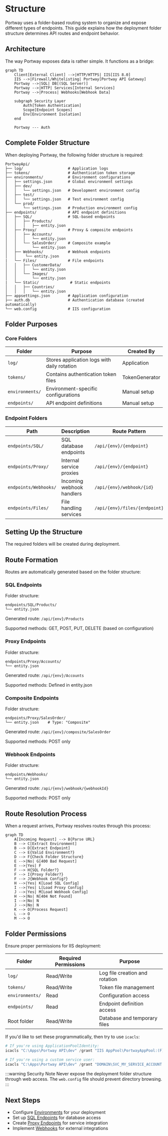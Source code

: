 # Structure

Portway uses a folder-based routing system to organize and expose different types of endpoints. This guide explains how the deployment folder structure determines API routes and endpoint behavior.

## Architecture

The way Portway exposes data is rather simple. It functions as a bridge:

```mermaid
graph TD
    Client[External Client] -->|HTTP/HTTPS| IIS[IIS 8.0]
    IIS -->|Firewall/Whitelisting| Portway[Portway API Gateway]
    Portway -->|SQL| DB[(SQL Server)]
    Portway -->|HTTP| Services[Internal Services]
    Portway -->|Process| Webhooks[Webhook Data]
    
    subgraph Security Layer
        Auth[Token Authentication]
        Scope[Endpoint Scopes]
        Env[Environment Isolation]
    end
    
    Portway --- Auth
```

## Complete Folder Structure

When deploying Portway, the following folder structure is required:

```
PortwayApi/
├── log/                    # Application logs
├── tokens/                 # Authentication token storage
├── environments/           # Environment configurations
│   ├── settings.json       # Global environment settings
│   ├── dev/
│   │   └── settings.json   # Development environment config
│   ├── test/
│   │   └── settings.json   # Test environment config
│   └── prod/
│       └── settings.json   # Production environment config
├── endpoints/              # API endpoint definitions
│   ├── SQL/                # SQL-based endpoints
│   │   ├── Products/
│   │   │   ├── entity.json
│   ├── Proxy/              # Proxy & composite endpoints
│   │   ├── Accounts/
│   │   │   └── entity.json
│   │   └── SalesOrder/     # Composite example
│   │       └── entity.json 
│   ├── Webhooks/           # Webhook endpoints
│   │    └── entity.json
|   └── Files/              # File endpoints
│   │   ├── CustomerData/
│   │   │   └── entity.json
│   │   └── Images/
│   │       └── entity.json 
|   └── Static/              # Static endpoints
│   │   ├── Countries/
│   │   │   └── entity.json
├── appsettings.json        # Application configuration
├── auth.db                 # Authentication database (created automatically)
└── web.config              # IIS configuration
```

## Folder Purposes

### Core Folders

| Folder | Purpose | Created By |
|--------|---------|------------|
| `log/` | Stores application logs with daily rotation | Application |
| `tokens/` | Contains authentication token files | TokenGenerator |
| `environments/` | Environment-specific configurations | Manual setup |
| `endpoints/` | API endpoint definitions | Manual setup |

### Endpoint Folders

| Path | Description | Route Pattern |
|------|-------------|---------------|
| `endpoints/SQL/` | SQL database endpoints | `/api/{env}/{endpoint}` |
| `endpoints/Proxy/` | Internal service proxies | `/api/{env}/{endpoint}` |
| `endpoints/Webhooks/` | Incoming webhook handlers | `/api/{env}/webhook/{id}` |
| `endpoints/Files/` | File handling services | `/api/{env}/files/{endpoint}` |


## Setting Up the Structure

The required folders will be created during deployment.

## Route Formation

Routes are automatically generated based on the folder structure:

### SQL Endpoints

Folder structure:
```
endpoints/SQL/Products/
└── entity.json
```

Generated route: `/api/{env}/Products`

Supported methods: GET, POST, PUT, DELETE (based on configuration)

### Proxy Endpoints

Folder structure:
```
endpoints/Proxy/Accounts/
└── entity.json
```

Generated route: `/api/{env}/Accounts`

Supported methods: Defined in entity.json

### Composite Endpoints

Folder structure:
```
endpoints/Proxy/SalesOrder/
└── entity.json    # Type: "Composite"
```

Generated route: `/api/{env}/composite/SalesOrder`

Supported methods: POST only

### Webhook Endpoints

Folder structure:
```
endpoints/Webhooks/
└── entity.json
```

Generated route: `/api/{env}/webhook/{webhookId}`

Supported methods: POST only

## Route Resolution Process

When a request arrives, Portway resolves routes through this process:

```mermaid
graph TD
    A[Incoming Request] --> B{Parse URL}
    B --> C[Extract Environment]
    B --> D[Extract Endpoint]
    C --> E{Valid Environment?}
    D --> F{Check Folder Structure}
    E -->|No| G[400 Bad Request]
    E -->|Yes| F
    F --> H{SQL Folder?}
    F --> I{Proxy Folder?}
    F --> J{Webhook Config?}
    H -->|Yes| K[Load SQL Config]
    I -->|Yes| L[Load Proxy Config]
    J -->|Yes| M[Load Webhook Config]
    H -->|No| N[404 Not Found]
    I -->|No| N
    J -->|No| N
    K --> O[Process Request]
    L --> O
    M --> O
```

## Folder Permissions

Ensure proper permissions for IIS deployment:

| Folder | Required Permissions | Purpose |
|--------|---------------------|----------|
| `log/` | Read/Write | Log file creation and rotation |
| `tokens/` | Read/Write | Token file management |
| `environments/` | Read | Configuration access |
| `endpoints/` | Read | Endpoint definition access |
| Root folder | Read/Write | Database and temporary files |

If you'd like to set these programmatically, then try to use `icacls`:


```powershell
# If you're using ApplicationPoolIdentity:
icacls "C:\Apps\Portway API\dev" /grant "IIS AppPool\PortwayAppPool:(F)" /T /C

# If you're using a custom service user:
icacls "C:\Apps\Portway API\dev" /grant "DOMAIN\SVC_MY_SERVICE_ACCOUNT:(F)" /T /C
```

:::warning Security Note
Never expose the deployment folder structure through web access. The `web.config` file should prevent directory browsing.
:::

## Next Steps

- Configure [Environments](/guide/environments) for your deployment
- Set up [SQL Endpoints](/guide/endpoints-sql) for database access
- Create [Proxy Endpoints](/guide/endpoints-proxy) for service integration
- Implement [Webhooks](/guide/webhooks) for external integrations